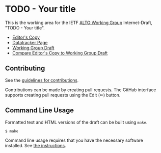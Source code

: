 # TODO - Your title

This is the working area for the IETF [ALTO Working Group](https://datatracker.ietf.org/wg/alto/documents/) Internet-Draft, "TODO - Your title".

* [Editor's Copy](https://ietf-wg-alto.github.io/draft-ietf-alto-new-transport/#go.draft-ietf-alto-new-transport.html)
* [Datatracker Page](https://datatracker.ietf.org/doc/draft-ietf-alto-new-transport)
* [Working Group Draft](https://datatracker.ietf.org/doc/html/draft-ietf-alto-new-transport)
* [Compare Editor's Copy to Working Group Draft](https://ietf-wg-alto.github.io/draft-ietf-alto-new-transport/#go.draft-ietf-alto-new-transport.diff)


## Contributing

See the
[guidelines for contributions](https://github.com/ietf-wg-alto/draft-ietf-alto-new-transport/blob/main/CONTRIBUTING.md).

Contributions can be made by creating pull requests.
The GitHub interface supports creating pull requests using the Edit (✏) button.


## Command Line Usage

Formatted text and HTML versions of the draft can be built using `make`.

```sh
$ make
```

Command line usage requires that you have the necessary software installed.  See
[the instructions](https://github.com/martinthomson/i-d-template/blob/main/doc/SETUP.md).

